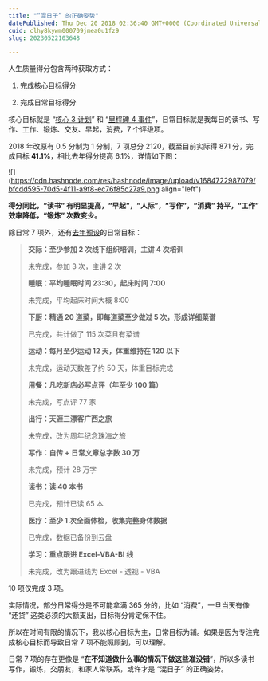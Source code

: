 ```yaml
---
title: "“混日子” 的正确姿势"
datePublished: Thu Dec 20 2018 02:36:40 GMT+0000 (Coordinated Universal Time)
cuid: clhy8kywm000709jmea0u1fz9
slug: 20230522103648

---
```


人生质量得分包含两种获取方式：

1. 完成核心目标得分
    
2. 完成日常目标得分
    

核心目标就是 “[核心 3 计划](http://mp.weixin.qq.com/s?__biz=MzI3MzU5MDA1OQ==&mid=2247484633&idx=1&sn=4aada58de098175ab7a33f6f99d49401&chksm=eb21b69ddc563f8b4f61322a6cb756277c3c8fb780434189f6273798a9bdb42635f175b1dd1d&scene=21#wechat_redirect)” 和 “[里程碑 4 事件](http://mp.weixin.qq.com/s?__biz=MzI3MzU5MDA1OQ==&mid=2247484639&idx=1&sn=26b7929b894e8f87093ddb5f89b58288&chksm=eb21b69bdc563f8dfd836d2bfd973e40fcbcafa286b80127ab0e7a600c71865410d182fe691e&scene=21#wechat_redirect)”，日常目标就是我每日的读书、写作、工作、锻炼、交友、早起，消费，7 个评级项。

2018 年改原有 0.5 分制为 1 分制，7 项总分 2120，截至目前实际得 871 分，完成目标 **41.1%**，相比去年得分提高 6.1%，详情如下图：

![](https://cdn.hashnode.com/res/hashnode/image/upload/v1684722987079/bfcdd595-70d5-4f11-a9f8-ec76f85c27a9.png align="left")

**得分同比，“读书” 有明显提高，“早起”，“人际”，“写作”，“消费” 持平，“工作” 效率降低，“锻炼” 次数变少。**

除日常 7 项外，还有[去年预设](http://mp.weixin.qq.com/s?__biz=MzI3MzU5MDA1OQ==&mid=2247484438&idx=1&sn=70dc021c1d0ab16a86625f9bc9677c10&chksm=eb21b652dc563f44e43d0a3e4a2a360747f39dbca58e717c3a5abaff20fe53c561172c774ca0&scene=21#wechat_redirect)的日常目标：

> **交际：至少参加 2 次线下组织培训，主讲 4 次培训**
> 
> 未完成，参加 3 次，主讲 2 次
> 
> **睡眠：平均睡眠时间 23:30，起床时间 7:00**
> 
> 未完成，平均起床时间大概 8:00
> 
> **下厨：精通 20 道菜，即每道菜至少做过 5 次，形成详细菜谱**
> 
> 已完成，共计做了 115 次菜且有菜谱
> 
> **运动：每月至少运动 12 天，体重维持在 120 以下**
> 
> 未完成，运动天数差了约 50 天，体重目标完成
> 
> **用餐：凡吃新店必写点评（年至少 100 篇）**
> 
> 未完成，写点评 77 家
> 
> **出行：天涯三漂客广西之旅**
> 
> 未完成，改为周年纪念珠海之旅
> 
> **写作：自传 + 日常文章总字数 30 万**
> 
> 未完成，预计 28 万字
> 
> **读书：读 40 本书**
> 
> 已完成，预计已读 65 本
> 
> **医疗：至少 1 次全面体检，收集完整身体数据**
> 
> 已完成，数据已备份到云盘
> 
> **学习：重点跟进 Excel-VBA-BI 线**
> 
> 未完成，改为跟进线为 Excel - 透视 - VBA

10 项仅完成 3 项。

实际情况，部分日常得分是不可能拿满 365 分的，比如 “消费”，一旦当天有像 “还贷” 这类必须的大额支出，目标得分肯定保不住。

所以在时间有限的情况下，我以核心目标为主，日常目标为辅。如果是因为专注完成核心目标而导致日常 7 项不能照顾到，可以理解。

日常 7 项的存在更像是 “**在不知道做什么事的情况下做这些准没错**”，所以多读书写作，锻炼，交朋友，和家人常联系，或许才是 “混日子” 的正确姿势。